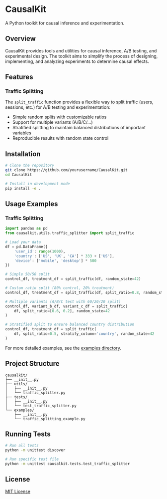 # CausalKit

A Python toolkit for causal inference and experimentation.

## Overview

CausalKit provides tools and utilities for causal inference, A/B testing, and experimental design. The toolkit aims to simplify the process of designing, implementing, and analyzing experiments to determine causal effects.

## Features

### Traffic Splitting

The `split_traffic` function provides a flexible way to split traffic (users, sessions, etc.) for A/B testing and experimentation:

- Simple random splits with customizable ratios
- Support for multiple variants (A/B/C/...)
- Stratified splitting to maintain balanced distributions of important variables
- Reproducible results with random state control

## Installation

```bash
# Clone the repository
git clone https://github.com/yourusername/CausalKit.git
cd CausalKit

# Install in development mode
pip install -e .
```

## Usage Examples

### Traffic Splitting

```python
import pandas as pd
from causalkit.utils.traffic_splitter import split_traffic

# Load your data
df = pd.DataFrame({
    'user_id': range(1000),
    'country': ['US', 'UK', 'CA'] * 333 + ['US'],
    'device': ['mobile', 'desktop'] * 500
})

# Simple 50/50 split
control_df, treatment_df = split_traffic(df, random_state=42)

# Custom ratio split (80% control, 20% treatment)
control_df, treatment_df = split_traffic(df, split_ratio=0.8, random_state=42)

# Multiple variants (A/B/C test with 60/20/20 split)
control_df, variant_b_df, variant_c_df = split_traffic(
    df, split_ratio=[0.6, 0.2], random_state=42
)

# Stratified split to ensure balanced country distribution
control_df, treatment_df = split_traffic(
    df, split_ratio=0.5, stratify_column='country', random_state=42
)
```

For more detailed examples, see the [examples directory](causalkit/examples/).

## Project Structure

```
causalkit/
├── __init__.py
├── utils/
│   ├── __init__.py
│   └── traffic_splitter.py
├── tests/
│   ├── __init__.py
│   └── test_traffic_splitter.py
└── examples/
    ├── __init__.py
    └── traffic_splitting_example.py
```

## Running Tests

```bash
# Run all tests
python -m unittest discover

# Run specific test file
python -m unittest causalkit.tests.test_traffic_splitter
```

## License

[MIT License](LICENSE)
